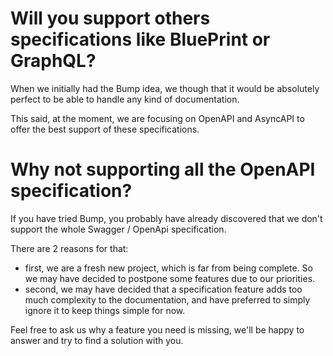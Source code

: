 # Will you support others specifications like BluePrint or GraphQL?

When we initially had the Bump idea, we though that it would be absolutely perfect to be able to handle any kind of documentation.

This said, at the moment, we are focusing on OpenAPI and AsyncAPI to offer the best support of these specifications.

# Why not supporting all the OpenAPI specification?

If you have tried Bump, you probably have already discovered that we don't support the whole Swagger / OpenApi specification.

There are 2 reasons for that:

- first, we are a fresh new project, which is far from being complete. So we may have decided to postpone some features due to our priorities.
- second, we may have decided that a specification feature adds too much complexity to the documentation, and have preferred to simply ignore it to keep things simple for now.

Feel free to ask us why a feature you need is missing, we'll be happy to answer and try to find a solution with you.


